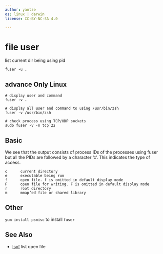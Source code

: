 ```yaml
---
author: yantze
os: linux | darwin
license: CC-BY-NC-SA 4.0

---
```


# file user 
list current dir being using pid
```
fuser -u .
```

## advance **Only Linux**
```
# display user and command
fuser -v .

# display all user and command to using /usr/bin/zsh
fuser -v /usr/bin/zsh

# check process using TCP/UDP sockets
sudo fuser -v -n tcp 22
```

## Basic
We see that the output consists of process IDs of the processes using fuser but all the PIDs are followed by a character ‘c’. This indicates the type of access.
```
c      current directory
e      executable being run
f      open file. f is omitted in default display mode
F      open file for writing. F is omitted in default display mode
r      root directory
m      mmap’ed file or shared library
```

## Other
`yum install psmisc` to install `fuser`


## See Also
- [lsof](/soft/lsof.md)  list open file
